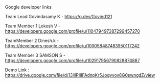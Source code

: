 Google developer links

Team Lead Govindasamy K - https://g.dev/Govind121

Team Member 1 Lokesh V - https://developers.google.com/profile/u/110479497387299457270

TeamMember 2 Dinesh.k - https://developers.google.com/profile/u/100058487483950117242

Team Member 3 SAMSON S - https://developers.google.com/profile/u/102917956790828874887

Demo Link : https://drive.google.com/file/d/13IllPIiIFAdnpKr5Jogvvov8G0swngdZ/view
